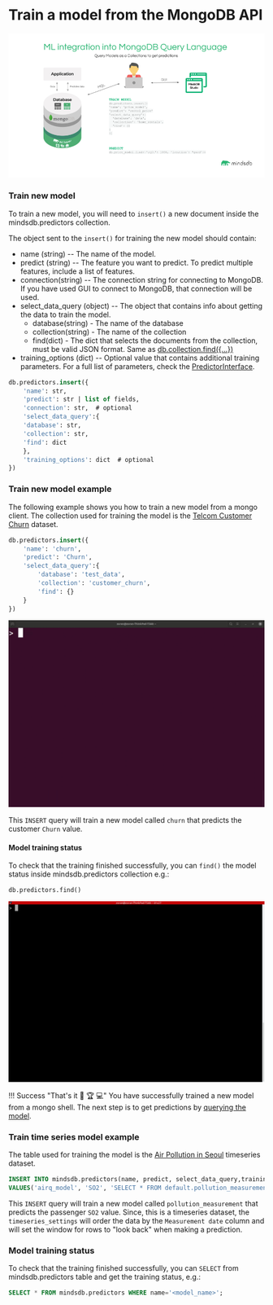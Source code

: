 # Train a model from the MongoDB API

![Train model from mongodb](/assets/databases/mongodb/mongo-mdb-code.png)


### Train new model

To train a new model, you will need to `insert()` a new document inside the mindsdb.predictors collection.


The object sent to the `insert()` for training the new model should contain:

* name (string) -- The name of the model.
* predict (string) --  The feature you want to predict. To predict multiple features, include a list of features.
* connection(string) -- The connection string for connecting to MongoDB. If you have used GUI to connect to MongoDB, that connection will be used.
* select_data_query (object) -- The object that contains info about getting the data to train the model.
    * database(string) - The name of the database
    * collection(string) - The name of the collection
    * find(dict) - The dict that selects the documents from the collection, must be valid JSON format. Same as [db.collection.find({...})](https://docs.mongodb.com/manual/reference/method/db.collection.find/)
* training_options (dict) -- Optional value that contains additional training parameters. For a full list of parameters, check the [PredictorInterface](/PredictorInterface/#learn).

```sql
db.predictors.insert({
    'name': str,
    'predict': str | list of fields,
    'connection': str,  # optional
    'select_data_query':{
    'database': str,
    'collection': str,
    'find': dict  
    },
    'training_options': dict  # optional
})
```

### Train new model example

The following example shows you how to train a new model from a mongo client. The collection used for training the model is the [Telcom Customer Churn](https://www.kaggle.com/blastchar/telco-customer-churn) dataset.

```sql
db.predictors.insert({
    'name': 'churn',
    'predict': 'Churn',
    'select_data_query':{
        'database': 'test_data',
        'collection': 'customer_churn',
        'find': {} 
    }
})
```

![Train model from mongo shell](/assets/predictors/mongo/mongo-insert.gif)


This `INSERT` query will train a new model called `churn` that predicts the customer `Churn` value. 

#### Model training status

To check that the training finished successfully, you can `find()` the model status inside mindsdb.predictors collection e.g.:

```sql
db.predictors.find()
```

![Training model status](/assets/predictors/mongo/mongo-status.gif)

!!! Success "That's it :tada: :trophy:  :computer:"
    You have successfully trained a new model from a mongo shell. The next step is to get predictions by [querying the model](/model/query/mongodb).


### Train time series model example


The table used for training the model is the [Air Pollution in Seoul](https://www.kaggle.com/bappekim/air-pollution-in-seoul) timeseries dataset.

 ```sql
 INSERT INTO mindsdb.predictors(name, predict, select_data_query,training_options)
 VALUES('airq_model', 'SO2', 'SELECT * FROM default.pollution_measurement', '{"timeseries_settings":{"order_by": ["Measurement date"], "window":20}}');
 ```

 This `INSERT` query will train a new model called `pollution_measurement` that predicts the passenger `SO2` value.
 Since, this is a timeseries dataset, the `timeseries_settings` will order the data by the `Measurement date` column and will set the window for rows to "look back" when making a prediction.

 ### Model training status

 To check that the training finished successfully, you can `SELECT` from mindsdb.predictors table and get the training status, e.g.:

 ```sql
 SELECT * FROM mindsdb.predictors WHERE name='<model_name>';
 ```



